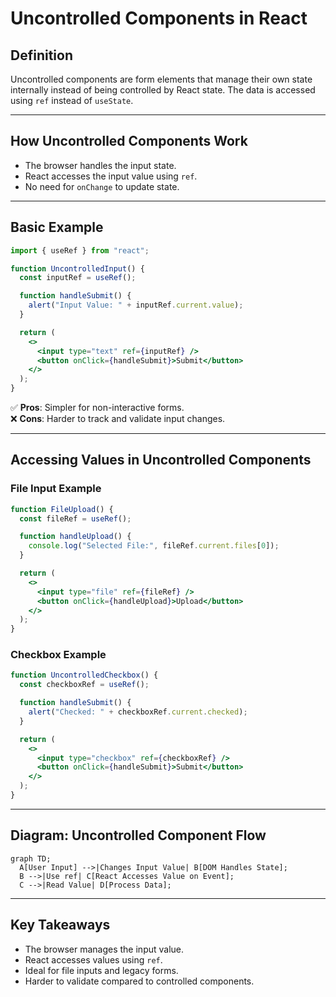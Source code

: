 # **Uncontrolled Components in React**  

## **Definition**  
Uncontrolled components are form elements that manage their own state internally instead of being controlled by React state. The data is accessed using `ref` instead of `useState`.  

---

## **How Uncontrolled Components Work**  

- The browser handles the input state.  
- React accesses the input value using `ref`.  
- No need for `onChange` to update state.  

---

## **Basic Example**  

```jsx
import { useRef } from "react";

function UncontrolledInput() {
  const inputRef = useRef();

  function handleSubmit() {
    alert("Input Value: " + inputRef.current.value);
  }

  return (
    <>
      <input type="text" ref={inputRef} />
      <button onClick={handleSubmit}>Submit</button>
    </>
  );
}
```
✅ **Pros**: Simpler for non-interactive forms.  
❌ **Cons**: Harder to track and validate input changes.  

---

## **Accessing Values in Uncontrolled Components**  

### **File Input Example**  
```jsx
function FileUpload() {
  const fileRef = useRef();

  function handleUpload() {
    console.log("Selected File:", fileRef.current.files[0]);
  }

  return (
    <>
      <input type="file" ref={fileRef} />
      <button onClick={handleUpload}>Upload</button>
    </>
  );
}
```

### **Checkbox Example**  
```jsx
function UncontrolledCheckbox() {
  const checkboxRef = useRef();

  function handleSubmit() {
    alert("Checked: " + checkboxRef.current.checked);
  }

  return (
    <>
      <input type="checkbox" ref={checkboxRef} />
      <button onClick={handleSubmit}>Submit</button>
    </>
  );
}
```

---

## **Diagram: Uncontrolled Component Flow**  

```mermaid
graph TD;
  A[User Input] -->|Changes Input Value| B[DOM Handles State];
  B -->|Use ref| C[React Accesses Value on Event];
  C -->|Read Value| D[Process Data];
```

---

## **Key Takeaways**  
- The browser manages the input value.  
- React accesses values using `ref`.  
- Ideal for file inputs and legacy forms.  
- Harder to validate compared to controlled components.